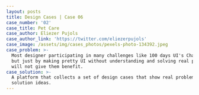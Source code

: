```yaml
---
layout: posts
title: Design Cases | Case 06
case_number: '02'
case_title: Pet Care
case_author: Eliezer Pujols
case_author_link: 'https://twitter.com/eliezerpujols'
case_image: /assets/img/cases_photos/pexels-photo-134392.jpeg
case_problem: >-
  Most designer participating in many challenges like 100 days UI's Challenges
  but just by making pretty UI without understanding and solving real problems
  will not give them benefit.
case_solution: >-
  A platform that collects a set of design cases that show real problems and
  solution ideas.
---
```


